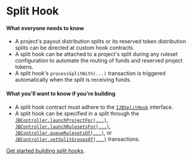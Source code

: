 # Split Hook

#### What everyone needs to know

* A project's payout distribution splits or its reserved token distribution splits can be directed at custom hook contracts.
* A split hook can be attached to a project's split during any ruleset configuration to automate the routing of funds and reserved project tokens.
* A split hook's `processSplitWith(...)` transaction is triggered automatically when the split is receiving funds.

#### What you'll want to know if you're building

* A split hook contract must adhere to the [`IJBSplitHook`](/docs/dev/v5/api/core/interfaces/IJBSplitHook.md) interface.
* A split hook can be specified in a split through the [`JBController.launchProjectFor(...)`](/docs/dev/v5/api/core/JBController.md#launchprojectfor), [`JBController.launchRulesetsFor(...)`](/docs/dev/v5/api/core/JBController.md#launchrulesetsfor), [`JBController.queueRulesetsOf(...)`](/docs/dev/v5/api/core/JBController.md#queuerulesetsof), or [`JBController.setSplitGroupsOf(...)`](/docs/dev/v5/api/core/JBController.md#setsplitgroupsof) transactions.

[Get started building split hooks](/docs/dev/v5/build/hooks/split-hook.md).

